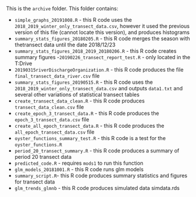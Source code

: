 This is the `archive` folder. This folder contains:  
  
- `simple_graphs_20191008.R` - this R code uses the `2018_2019_winter_only_transect_data.csv`, however it used the previous version of this file (cannot locate this version), and produces histograms  
- `summary_stats_figures_20180205.R` - this R code merges the season with thetransect data until the date 2018/12/23  
- `summary_stats_figures_2018_2019_20180206.R` - this R code creates summary figures 
-`20190226_transect_report_test.R` - only located in the T:Drive 
- `20190315riverDischargeOrganization.R` - this R code produces the file `final_transect_data_river.csv` file   
- `summary_stats_figures_20190515.R` - this R code uses the `2018_2019_winter_only_transect_data.csv` and outputs `data1.txt` and several other variations of statistical transect tables  
- `create_transect_data_clean.R` - this R code produces  `transect_data_clean.csv` file    
- `create_epoch_3_transect_data.R` - this R code produces the `epoch_3_transect_data.csv` file  
- `create_all_epoch_transect_data.R` - this R code produces the `all_epoch_transect_data.csv` file  
- `oyster_functions_summary_test.R` - this R code is a test for the `oyster_functions.R`  
- `period_20_transect_summary.R` - this R code produces a summary of period 20 transect data  
- `predicted_code.R` - requires `mods1` to run this function  
- `glm_models_20181001.R` - this R code runs glm models  
- `summary_script.R`- this R code produces summary statistics and figures for transect data  
- `glm_trends_glmnb` - this R code produces simulated data simdata.rds
